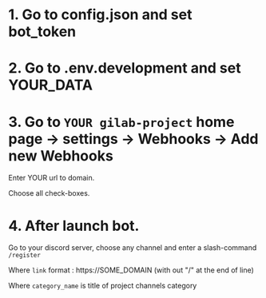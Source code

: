 # 1. Go to config.json and set bot_token

# 2. Go to .env.development and set YOUR_DATA

# 3. Go to `YOUR gilab-project` home page -> settings -> Webhooks -> Add new Webhooks

Enter YOUR url to domain.

Choose all check-boxes.

# 4. After launch bot. 
Go to your discord server, choose any channel and enter a slash-command `/register` 

Where `link` format : https://SOME_DOMAIN (with out "/" at the end of line)

Where `category_name` is title of project channels category 
